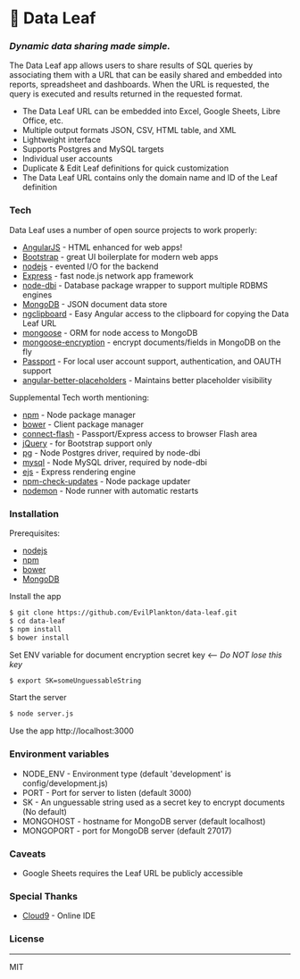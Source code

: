 # :herb: Data Leaf
### *_Dynamic data sharing made simple._*

The Data Leaf app allows users to share results of SQL queries by associating them with a URL that can be easily shared and embedded into reports, spreadsheet and dashboards. When the URL is requested, the query is executed and results returned in the requested format.

  - The Data Leaf URL can be embedded into Excel, Google Sheets, Libre Office, etc.
  - Multiple output formats JSON, CSV, HTML table, and XML
  - Lightweight interface
  - Supports Postgres and MySQL targets
  - Individual user accounts
  - Duplicate & Edit Leaf definitions for quick customization
  - The Data Leaf URL contains only the domain name and ID of the Leaf definition

### Tech

Data Leaf uses a number of open source projects to work properly:

* [AngularJS] - HTML enhanced for web apps!
* [Bootstrap] - great UI boilerplate for modern web apps
* [nodejs] - evented I/O for the backend
* [Express] - fast node.js network app framework
* [node-dbi] - Database package wrapper to support multiple RDBMS engines
* [MongoDB] - JSON document data store
* [ngclipboard] - Easy Angular access to the clipboard for copying the Data Leaf URL
* [mongoose] - ORM for node access to MongoDB
* [mongoose-encryption] - encrypt documents/fields in MongoDB on the fly
* [Passport] - For local user account support, authentication, and OAUTH support
* [angular-better-placeholders] - Maintains better placeholder visibility

Supplemental Tech worth mentioning:

* [npm] - Node package manager
* [bower] - Client package manager
* [connect-flash] - Passport/Express access to browser Flash area
* [jQuery] - for Bootstrap support only
* [pg] - Node Postgres driver, required by node-dbi
* [mysql] - Node MySQL driver, required by node-dbi
* [ejs] - Express rendering engine
* [npm-check-updates] - Node package updater
* [nodemon] - Node runner with automatic restarts

### Installation

Prerequisites:

* [nodejs]
* [npm]
* [bower]
* [MongoDB]

Install the app
```sh
$ git clone https://github.com/EvilPlankton/data-leaf.git
$ cd data-leaf
$ npm install
$ bower install
```

Set ENV variable for document encryption secret key <— *Do NOT lose this key*
```sh
$ export SK=someUnguessableString
```

Start the server
```sh
$ node server.js
```

Use the app
http://localhost:3000

### Environment variables

 - NODE_ENV - Environment type (default 'development' is config/development.js)
 - PORT - Port for server to listen (default 3000)
 - SK - An unguessable string used as a secret key to encrypt documents (No default)
 - MONGOHOST - hostname for MongoDB server (default localhost)
 - MONGOPORT - port for MongoDB server (default 27017)

### Caveats

 - Google Sheets requires the Leaf URL be publicly accessible

### Special Thanks

 - [Cloud9] - Online IDE

### License
----

MIT


   [nodejs]: <http://nodejs.org>
   [Bootstrap]: <http://twitter.github.com/bootstrap/>
   [jQuery]: <http://jquery.com>
   [Express]: <http://expressjs.com>
   [AngularJS]: <http://angularjs.org>
   [node-dbi]: <https://github.com/DrBenton/Node-DBI>
   [MongoDB]: <https://www.mongodb.com/>
   [ngclipboard]: <https://sachinchoolur.github.io/ngclipboard/>
   [mongoose]: <http://mongoosejs.com/>
   [mongoose-encryption]: <https://www.npmjs.com/package/mongoose-encryption>
   [Passport]: <http://passportjs.org/>
   [angular-better-placeholders]: <http://dmackerman.github.io/angular-better-placeholders/#/>
   [npm]: <https://www.npmjs.com/>
   [bower]: <http://bower.io/>
   [connect-flash]: <https://www.npmjs.com/package/connect-flash>
   [pg]: <https://github.com/brianc/node-postgres>
   [mysql]: <https://github.com/felixge/node-mysql>
   [ejs]: <https://www.npmjs.com/package/ejs>
   [npm-check-updates]: <https://www.npmjs.com/package/npm-check-updates>
   [nodemon]: <http://nodemon.io/>
   [Cloud9]: <https://c9.io/>
